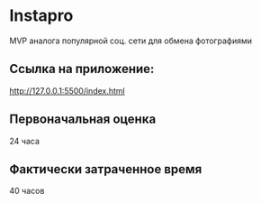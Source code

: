 # Instapro

MVP аналога популярной соц. сети для обмена фотографиями

## Ссылка на приложение:

http://127.0.0.1:5500/index.html

## Первоначальная оценка

24 часа

## Фактически затраченное время

40 часов
